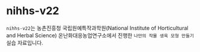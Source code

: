 # nihhs-v22

`nihhs-v22`는 농촌진흥청 국립원예특작과학원(National Institute of Horticultural and Herbal Science) 온난화대응농업연구소에서 진행한 `나만의 작물 생육 모형 만들기` 실습 자료입니다.
